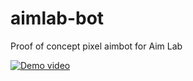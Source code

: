 # aimlab-bot
Proof of concept pixel aimbot for Aim Lab

[![Demo video](https://user-images.githubusercontent.com/5178445/173697654-fdbc9286-49a3-45e0-9cc2-289c6a62e115.png)](https://youtu.be/hOOInR6zVzY)
